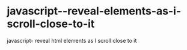 # javascript--reveal-elements-as-i-scroll-close-to-it
javascript- reveal html elements as I scroll close to it
